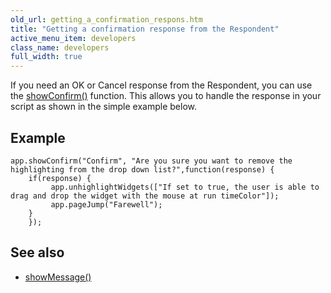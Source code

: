 ```yaml
---
old_url: getting_a_confirmation_respons.htm
title: "Getting a confirmation response from the Respondent"
active_menu_item: developers
class_name: developers
full_width: true
---
```



If you need an OK or Cancel response from the Respondent, you can use the [showConfirm()](/developers/documentation/scripting-apis/client-api/app-functions/showconfirm) function. This allows you to handle the response in your script as shown in the simple example below.

## Example

    app.showConfirm("Confirm", "Are you sure you want to remove the highlighting from the drop down list?",function(response) {
        if(response) {
             app.unhighlightWidgets(["If set to true, the user is able to drag and drop the widget with the mouse at run timeColor"]);
             app.pageJump("Farewell");
        }
        });
   

## **See also** 

 - [showMessage()](/developers/documentation/scripting-apis/client-api/app-functions/showmessage)

